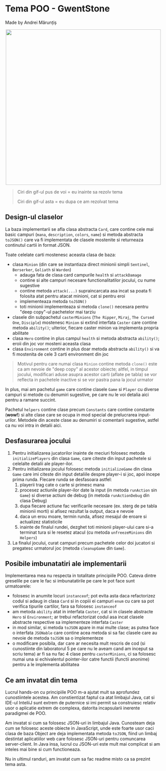 

# Tema POO  - GwentStone

Made by Andrei Mărunțiș

<div align="center"><img src="https://media.tenor.com/u5dK9QpZc2QAAAAC/ciri-witcher.gif" width="500px"></div>

> Ciri din gif-ul pus de voi = eu inainte sa rezolv tema
> 
> Ciri din gif-ul asta = eu dupa ce am rezolvat tema


## Design-ul claselor

La baza implementarii se afla clasa abstracta `Card`, care contine cele mai basic campuri (`mana`, `description`, `colors`, `name`) si metoda abstracta `toJSON()` care va fi implementata de clasele mostenite si returneaza continutul cartii in format JSON.

Toate celelate carti mostenesc aceasta clasa de baza:

- clasa `Minion` (din care se instantiaza direct minionii simpli `Sentinel`, `Berserker`, `Goliath` si `Warden`)
  - adauga fata de clasa card campurile `health` si `attackDamage` 
  - contine si alte campuri necesare functionalitatilor jocului, cu nume sugestive
  - contine metoda `attack(...)` supraincarcata asa incat sa poata fi folosita atat pentru atacat minioni, cat si pentru eroi
  - implementeaza metoda `toJSON()`
  - toti minionii implementeaza si metoda `clone()` necesara pentru "deep copy"-ul pachetelor mai tarziu
- clasele din subpachetul `casterMinions` (`The Ripper`, `Miraj`, `The Cursed One`, `Disciple`) mostenesc `Minion` si extind interfata `Caster` care contine metoda `ability()`; ulterior, fiecare caster minion va implementa propria abilitate
- clasa `Hero` contine in plus campul `health` si metoda abstracta `ability()`; eroii din joc vor mosteni aceasta clasa
- clasa `Environment` contine in plus doar metoda abstracta `ability()` si va fi mostenita de cele 3 carti environment din joc

> Motivul pentru care numai clasa `Minion` contine metoda `clone()` este ca am nevoie de "deep copy" al acestor obiecte; altfel, in timpul jocului, modificari aduse asupra acestor carti (aflate pe tabla) se vor reflecta in pachetele inactive si se vor pastra pana la jocul urmator

In plus, mai am pachetul `game` care contine clasele `Game` si `Player` cu diverse campuri si metode cu denumiri sugestive, pe care nu le voi detalia aici pentru a ramane succint.

Pachetul `helpers` contine clase precum `Constants` care contine constante (**wow!**) si alte clase care se ocupa in mod special de prelucrarea input-urilor. Metodele din aceste clase au denumiri si comentarii sugestive, astfel ca nu voi intra in detalii aici.

## Desfasurarea jocului

1. Pentru initializarea jucatorilor inainte de meciuri folosesc metoda `initializePlayers` din clasa `Game`, care citeste din input pachetele si celelalte detalii ale player-ilor.
2. Pentru initializarea jocului folosesc metoda `initializeGame` din clasa `Game` care imi citeste din input detaliile despre player-i si joc, apoi incepe prima runda. FIecare runda se desfasoara astfel:
   1. playerii trag cate o carte si primesc mana
   2. procesez actiunile player-ilor date la input (in metoda `runAction` sin `Game`) si diverse actiuni de debug (in metoda `runActionDebug` din clasa Debug)
   3. dupa fiecare actiune fac verificarile necesare (ex. sterg de pe tabla minionii morti) si afisez rezultat la output, daca e nevoie
   4. daca un erou moare, termin runda, afisez mesajul de eroare si actualizez statisticile
   5. inainte de finalul rundei, dezghet toti minionii player-ului care si-a terminat tura si le resetez atacul (cu metoda `unfreezeMinions` din `Helpers`)
3. La finalul jocului, curat campuri precum pachetele celor doi jucatori si pregatesc urmatorul joc (metoda `cleanupGame` din `Game`).

## Posibile imbunatatiri ale implementarii

Implementarea mea nu respecta in totalitate principiile POO. Cateva dintre greselile pe care le fac si imbunatatirile pe care le pot face sunt urmatoarele:

- folosesc in anumite locuri `instanceof`; pot evita asta daca refactorizez codul si adaug in clasa `Card` si in copiii ei campuri `enum` cu care sa pot verifica tipurile cartilor, fara sa folosesc `instanceof`
- am metoda `ability` atat in interfata `Caster`, cat si in clasele abstracte `Hero` si `Environment`; ar trebui refactorizat codul asa incat clasele abstracte respective sa implementeze interfata `Caster`
- in mod similar, si metoda `toJSON` apare in mai multe clase; as putea face o interfata `JSONable` care contine acea metoda si sa fac clasele care au nevoie de metoda `toJSON` sa o implementeze
- o modificare posibila, dar care ar necesita mult rescris de cod (si cunostiinte din laboratorul 5 pe care nu le aveam cand am inceput sa scriu tema) ar fi sa nu fac 4 clase pentru `casterMinions`, ci sa folosesc numai una si echivalentul pointer-ilor catre functii (functii anonime) pentru a le implementa abilitatea

## Ce am invatat din tema

Lucrul hands-on cu principiile POO m-a ajutat mult sa aprofundez cunostiintele acestea. Am constientizat faptul ca atat limbajul Java, cat si IDE-ul InteliiJ sunt extrem de puternice si imi permit sa construiesc relativ usor o aplicatie extrem de complexa, datorita incapsularii inerente paradigmei de POO.

Am invatat si cum sa folosesc JSON-uri in limbajul Java. Cunosteam deja cum se folosesc aceste obiecte in JavaScript, unde este foarte usor caci clasa de baza Object are deja implementata metoda `toJSON`, fiind un limbaj destintat aplicatiilor web care folosesc JSON-uri pentru comuncarea server-client. In Java insa, lucrul cu JSON-uri este mult mai complicat si am inteles mai bine si cum functioneaza.

Nu in ultimul randuri, am invatat cum sa fac readme misto ca sa prezint tema asta.